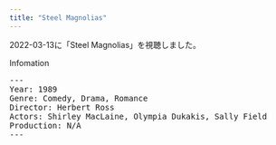 ```yaml
---
title: "Steel Magnolias"
---
```

2022-03-13に「Steel Magnolias」を視聴しました。

Infomation
<pre>
---
Year: 1989
Genre: Comedy, Drama, Romance
Director: Herbert Ross
Actors: Shirley MacLaine, Olympia Dukakis, Sally Field
Production: N/A
---
</pre>